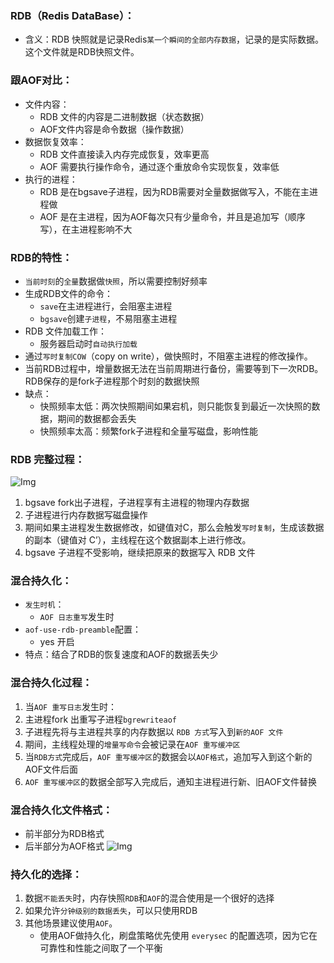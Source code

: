 ### RDB（Redis DataBase）：
* 含义：RDB 快照就是记录Redis`某一个瞬间的全部内存数据`，记录的是实际数据。这个文件就是RDB快照文件。

### 跟AOF对比：
* 文件内容：
    * RDB 文件的内容是二进制数据（状态数据）
    * AOF文件内容是命令数据（操作数据）
* 数据恢复效率：
    * RDB 文件直接读入内存完成恢复，效率更高
    * AOF 需要执行操作命令，通过逐个重放命令实现恢复，效率低
* 执行的进程：
    * RDB 是在bgsave子进程，因为RDB需要对全量数据做写入，不能在主进程做
    * AOF 是在主进程，因为AOF每次只有少量命令，并且是追加写（顺序写），在主进程影响不大

### RDB的特性：
- `当前时刻`的`全量`数据做`快照`，所以需要控制好频率
- 生成RDB文件的命令：
    - `save`在主进程进行，会阻塞主进程
    - `bgsave`创建`子进程`，不易阻塞主进程
- RDB 文件加载工作：
    - 服务器启动时`自动执行加载`
- 通过`写时复制COW`（copy on write），做快照时，不阻塞主进程的修改操作。
- 当前RDB过程中，增量数据无法在当前周期进行备份，需要等到下一次RDB。RDB保存的是fork子进程那个时刻的数据快照
- 缺点：
    - 快照频率太低：两次快照期间如果宕机，则只能恢复到最近一次快照的数据，期间的数据都会丢失
    - 快照频率太高：频繁fork子进程和全量写磁盘，影响性能

### RDB 完整过程：
![Img](https://raw.staticdn.net/Navyum/imgbed/pic/IMG/55ab892415260f6ef29f765a0f98eccb.png)

1. bgsave fork出子进程，子进程享有主进程的物理内存数据
2. 子进程进行内存数据写磁盘操作
3. 期间如果主进程发生数据修改，如键值对C，那么会触发`写时复制`，生成该数据的副本（键值对 C’），主线程在这个数据副本上进行修改。
4. bgsave 子进程不受影响，继续把原来的数据写入 RDB 文件

### 混合持久化：
* `发生时机`：
    * `AOF 日志重写`发生时
* `aof-use-rdb-preamble`配置：
    * yes 开启
* 特点：结合了RDB的恢复速度和AOF的数据丢失少

### 混合持久化过程：
1. 当`AOF 重写日志`发生时：
2. 主进程fork 出重写子进程`bgrewriteaof`
3. 子进程先将与主进程共享的内存数据以 `RDB 方式`写入到`新的AOF 文件`
4. 期间，主线程处理的`增量写命令`会被记录在`AOF 重写缓冲区`
5. 当`RDB方式`完成后，`AOF 重写缓冲区`的数据会以`AOF格式`，追加写入到这个新的AOF文件后面
6. `AOF 重写缓冲区`的数据全部写入完成后，通知主进程进行新、旧AOF文件替换

### 混合持久化文件格式：
- 前半部分为RDB格式
- 后半部分为AOF格式
![Img](https://raw.staticdn.net/Navyum/imgbed/pic/IMG/742cb8891521a0ade89436926e7fa235.png)

### 持久化的选择：
1. 数据`不能丢失`时，内存快照`RDB`和`AOF`的混合使用是一个很好的选择
2. 如果允许`分钟级别的数据丢失`，可以只使用RDB
3. 其他场景建议使用`AOF`。
    * 使用AOF做持久化，刷盘策略优先使用 `everysec` 的配置选项，因为它在可靠性和性能之间取了一个平衡
